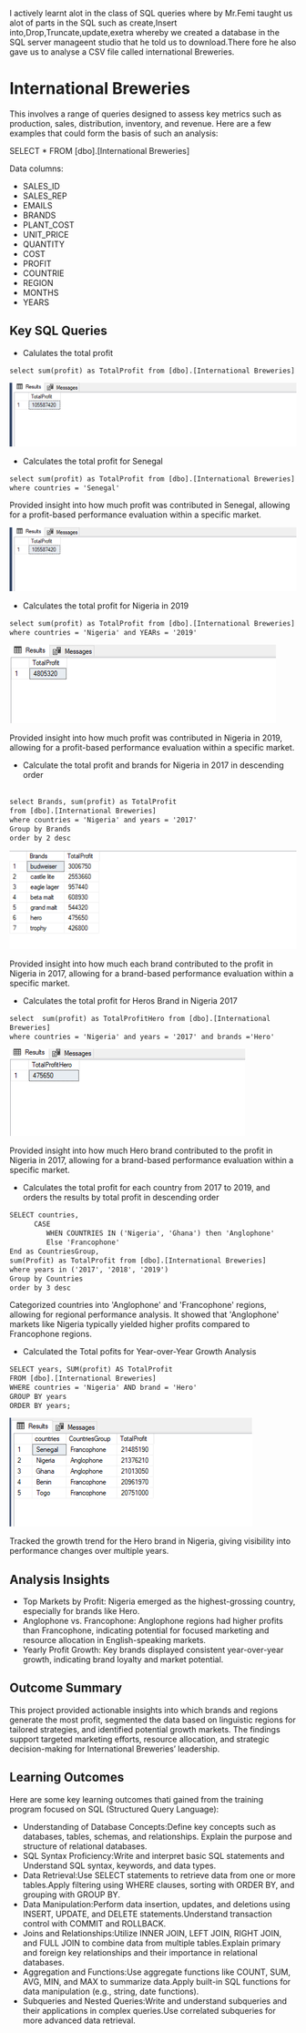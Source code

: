 I actively learnt alot in the class of SQL queries where by Mr.Femi taught us alot of parts in the SQL such as create,Insert into,Drop,Truncate,update,exetra whereby we created a database in the SQL server manageent studio that he told us to download.There fore he also gave us to analyse a CSV file called international Breweries.

# International Breweries
This involves a range of queries designed to assess key metrics such as production, sales, distribution, inventory, and revenue. Here are a few examples that could form the basis of such an analysis:

SELECT * FROM [dbo].[International Breweries]

Data columns:
- SALES_ID
- SALES_REP
- EMAILS
- BRANDS
- PLANT_COST
- UNIT_PRICE
- QUANTITY
- COST
- PROFIT
- COUNTRIE
- REGION
- MONTHS
- YEARS

## Key SQL Queries

- Calulates the total profit
 
 ```
select sum(profit) as TotalProfit from [dbo].[International Breweries]

```
![](https://github.com/sharifahstella/LITA-Class-Documentation-SQL/blob/main/profit.PNG)

- Calculates the total profit for Senegal

```
select sum(profit) as TotalProfit from [dbo].[International Breweries]
where countries = 'Senegal'
```
Provided insight into how much profit was contributed in Senegal, allowing for a profit-based performance evaluation within a specific market. 

![](https://github.com/sharifahstella/LITA-Class-Documentation-SQL/blob/main/profit.PNG)

- Calculates the total profit for Nigeria in 2019

```
select sum(profit) as TotalProfit from [dbo].[International Breweries]
where countries = 'Nigeria' and YEARs = '2019'

```
![](https://github.com/sharifahstella/LITA-Class-Documentation-SQL/blob/main/nigera.PNG)

Provided insight into how much profit was contributed in Nigeria in 2019, allowing for a profit-based performance evaluation within a specific market. 

- Calculate the total profit and brands for Nigeria in 2017 in descending order

```

select Brands, sum(profit) as TotalProfit 
from [dbo].[International Breweries]
where countries = 'Nigeria' and years = '2017'
Group by Brands
order by 2 desc

```
![](https://github.com/sharifahstella/LITA-Class-Documentation-SQL/blob/main/brand.PNG)

Provided insight into how much each brand contributed to the profit in Nigeria in 2017, allowing for a brand-based performance evaluation within a specific market.

- Calculates the total profit for Heros Brand in Nigeria 2017

```
select  sum(profit) as TotalProfitHero from [dbo].[International Breweries]
where countries = 'Nigeria' and years = '2017' and brands ='Hero'

```
![](https://github.com/sharifahstella/LITA-Class-Documentation-SQL/blob/main/hero.PNG) 

Provided insight into how much Hero brand contributed to the profit in Nigeria in 2017, allowing for a brand-based performance evaluation within a specific market.

- Calculates the total profit for each country from 2017 to 2019, and orders the results by total profit in descending order

```
SELECT countries,
      CASE
	     WHEN COUNTRIES IN ('Nigeria', 'Ghana') then 'Anglophone'
		 Else 'Francophone'
End as CountriesGroup,
sum(Profit) as TotalProfit from [dbo].[International Breweries]
where years in ('2017', '2018', '2019')
Group by Countries
order by 3 desc

```
Categorized countries into 'Anglophone' and 'Francophone' regions, allowing for regional performance analysis. It showed that 'Anglophone' markets like Nigeria typically yielded higher profits compared to Francophone regions.

- Calculated the Total pofits for Year-over-Year Growth Analysis
```
SELECT years, SUM(profit) AS TotalProfit
FROM [dbo].[International Breweries]
WHERE countries = 'Nigeria' AND brand = 'Hero'
GROUP BY years
ORDER BY years;
```
![](https://github.com/sharifahstella/LITA-Class-Documentation-SQL/blob/main/cout.PNG)

Tracked the growth trend for the Hero brand in Nigeria, giving visibility into performance changes over multiple years.

## Analysis Insights
- Top Markets by Profit: Nigeria emerged as the highest-grossing country, especially for brands like Hero.
- Anglophone vs. Francophone: Anglophone regions had higher profits than Francophone, indicating potential for focused marketing and resource allocation in English-speaking markets.
- Yearly Profit Growth: Key brands displayed consistent year-over-year growth, indicating brand loyalty and market potential.

## Outcome Summary
This project provided actionable insights into which brands and regions generate the most profit, segmented the data based on linguistic regions for tailored strategies, and identified potential growth markets. The findings support targeted marketing efforts, resource allocation, and strategic decision-making for International Breweries’ leadership.

## Learning Outcomes 

Here are some key learning outcomes thati gained from the training program focused on SQL (Structured Query Language):

- Understanding of Database Concepts:Define key concepts such as databases, tables, schemas, and relationships.
  Explain the purpose and structure of relational databases.
- SQL Syntax Proficiency:Write and interpret basic SQL statements and Understand SQL syntax, keywords, and data types.
- Data Retrieval:Use SELECT statements to retrieve data from one or more tables.Apply filtering using WHERE clauses, sorting with ORDER BY, and grouping with GROUP BY.
- Data Manipulation:Perform data insertion, updates, and deletions using INSERT, UPDATE, and DELETE statements.Understand transaction control with COMMIT and ROLLBACK.
- Joins and Relationships:Utilize INNER JOIN, LEFT JOIN, RIGHT JOIN, and FULL JOIN to combine data from multiple tables.Explain primary and foreign key relationships and their importance in relational databases.
- Aggregation and Functions:Use aggregate functions like COUNT, SUM, AVG, MIN, and MAX to summarize data.Apply built-in SQL functions for data manipulation (e.g., string, date functions).
- Subqueries and Nested Queries:Write and understand subqueries and their applications in complex queries.Use correlated subqueries for more advanced data retrieval.


